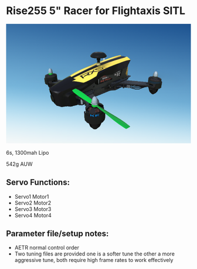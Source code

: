 # Rise255 5" Racer for Flightaxis SITL

![](https://github.com/ArduPilot/SITL_Models/raw/master/RealFlight/Released_Models/Multicopters/Rise255/Rise255.PNG)


6s, 1300mah Lipo

542g AUW

## Servo Functions:

* Servo1		Motor1
* Servo2		Motor2
* Servo3		Motor3
* Servo4		Motor4

## Parameter file/setup notes:

* AETR normal control order
* Two tuning files are provided one is a softer tune the other a more aggressive tune, both require high frame rates to work effectively
